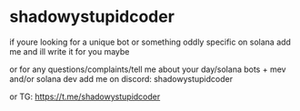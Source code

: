 # shadowystupidcoder

if youre looking for a unique bot or something oddly specific on solana add me and ill write it for you maybe

or for any questions/complaints/tell me about your day/solana bots + mev and/or solana dev add me on discord: shadowystupidcoder

or TG: https://t.me/shadowystupidcoder
